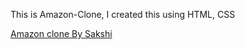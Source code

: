 This is Amazon-Clone,  I created this using HTML, CSS 



<a href="https://sakshinamazonclone.netlify.app/" target="blank">Amazon clone By Sakshi</a>
